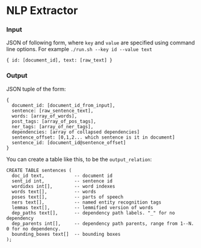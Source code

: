 # NLP Extractor

### Input

JSON of following form, where `key` and `value` are specified using command line options. For example `./run.sh --key id --value text`

    { id: [document_id], text: [raw_text] }

### Output

JSON tuple of the form:

    {
      document_id: [document_id_from_input],
      sentence: [raw_sentence_text],
      words: [array_of_words],
      post_tags: [array_of_pos_tags],
      ner_tags: [array_of_ner_tags],
      dependencies: [array of collapsed dependencies]
      sentence_offset: [0,1,2... which sentence is it in document]
      sentence_id: [document_id@sentence_offset]
    }

You can create a table like this, to be the `output_relation`:

    CREATE TABLE sentences (
      doc_id text,           -- document id
      sent_id int,           -- sentence id
      wordidxs int[],        -- word indexes
      words text[],          -- words
      poses text[],          -- parts of speech
      ners text[],           -- named entity recognition tags
      lemmas text[],         -- lemmified version of words
      dep_paths text[],      -- dependency path labels. "_" for no dependency
      dep_parents int[],     -- dependency path parents, range from 1--N. 0 for no dependency.
      bounding_boxes text[]  -- bounding boxes
    );